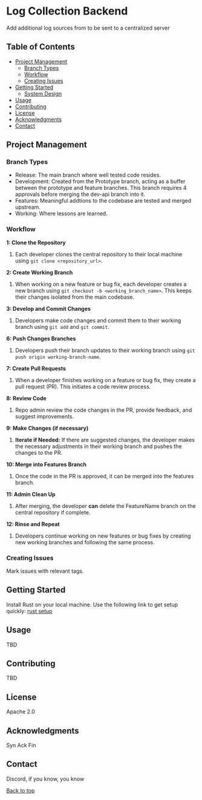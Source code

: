 # Log Collection Backend

Add additional log sources from to be sent to a centralized server

## Table of Contents

- [Project Management](#project-management)
    - [Branch Types](#branch-types)
    - [Workflow](#workflow)
    - [Creating Issues](#creating-issues)
- [Getting Started](#getting-started)
    - [System Design](https://github.com/SecurityLogMiner/log-collection-backend/blob/features/log-collection-backend.drawio.png)
- [Usage](#usage)
- [Contributing](#contributing)
- [License](#license)
- [Acknowledgments](#acknowledgments)
- [Contact](#contact)

## Project Management

### Branch Types
- Release: The main branch where well tested code resides.
- Development: Created from the Prototype branch, acting as a buffer between the
  prototype and feature branches. This branch requires 4 approvals before merging
  the dev-api branch into it.
- Features: Meaningful addtions to the codebase are tested and merged upstream.
- Working: Where lessons are learned.

### Workflow

**1: Clone the Repository**
1. Each developer clones the central repository to their local machine using `git clone <repository_url>`.

**2: Create Working Branch**
1. When working on a new feature or bug fix, each developer creates a new branch using `git checkout -b <working_branch_name>`. This keeps their changes isolated from the main codebase.

**3: Develop and Commit Changes**
1. Developers make code changes and commit them to their working branch using `git add` and `git commit`.

**6: Push Changes Branches**
1. Developers push their branch updates to their working branch using `git push origin working-branch-name`.

**7: Create Pull Requests**
1. When a developer finishes working on a feature or bug fix, they create a pull request (PR). This initiates a code review process.

**8: Review Code**
1. Repo admin review the code changes in the PR, provide feedback, and suggest improvements.

**9: Make Changes (if necessary)**
1. **Iterate if Needed:** If there are suggested changes, the developer makes the necessary adjustments in their working branch and pushes the changes to the PR.

**10: Merge into Features Branch**
1. Once the code in the PR is approved, it can be merged into the features branch.

**11: Admin Clean Up**
1. After merging, the developer **can** delete the FeatureName branch on the central repository if complete.

**12: Rinse and Repeat**
1. Developers continue working on new features or bug fixes by creating new working branches and following the same process.

### Creating Issues
Mark issues with relevant tags.

## Getting Started
Install Rust on your local machine. Use the following link to get setup quickly:
[rust setup](https://www.rust-lang.org/tools/install)

## Usage
TBD

## Contributing
TBD

## License
Apache 2.0

## Acknowledgments
Syn Ack Fin

## Contact
Discord, if you know, you know

[Back to top](#table-of-contents)


